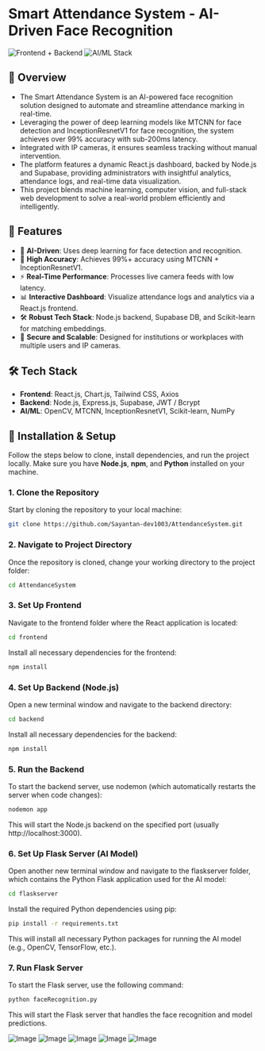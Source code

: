 # Smart Attendance System - AI-Driven Face Recognition

![Frontend + Backend](https://img.shields.io/badge/Tech%20Stack-Frontend%3A%20React.js%20%7C%20Chart.js%20%7C%20Tailwind%20CSS%20%7C%20Axios%20--Backend%3A%20Node.js%20%7C%20Express.js%20%7C%20Supabase%20%7C%20JWT%20%2F%20Bcrypt-brightgreen)
![AI/ML Stack](https://img.shields.io/badge/AI%2FML-OpenCV%20%7C%20MTCNN%20%7C%20InceptionResnetV1%20%7C%20Scikit--learn%20%7C%20NumPy-blue)

## 📌 Overview
- The Smart Attendance System is an AI-powered face recognition solution designed to automate and streamline attendance marking in real-time. 
- Leveraging the power of deep learning models like MTCNN for face detection and InceptionResnetV1 for face recognition, the system achieves over 99% accuracy with sub-200ms latency.
- Integrated with IP cameras, it ensures seamless tracking without manual intervention.
- The platform features a dynamic React.js dashboard, backed by Node.js and Supabase, providing administrators with insightful analytics, attendance logs, and real-time data visualization.
- This project blends machine learning, computer vision, and full-stack web development to solve a real-world problem efficiently and intelligently.

## 🚀 Features
- 🧠 **AI-Driven**: Uses deep learning for face detection and recognition.
- 🎯 **High Accuracy**: Achieves 99%+ accuracy using MTCNN + InceptionResnetV1.
- ⚡ **Real-Time Performance**: Processes live camera feeds with low latency.
- 📊 **Interactive Dashboard**: Visualize attendance logs and analytics via a React.js frontend.
- 🛠 **Robust Tech Stack**: Node.js backend, Supabase DB, and Scikit-learn for matching embeddings.
- 🔐 **Secure and Scalable**: Designed for institutions or workplaces with multiple users and IP cameras.

## 🛠 Tech Stack
- **Frontend**: React.js, Chart.js, Tailwind CSS, Axios
- **Backend**: Node.js, Express.js, Supabase, JWT / Bcrypt
- **AI/ML**: OpenCV, MTCNN, InceptionResnetV1, Scikit-learn, NumPy

## 🔧 Installation & Setup

Follow the steps below to clone, install dependencies, and run the project locally. Make sure you have **Node.js**, **npm**, and **Python** installed on your machine.

### 1. **Clone the Repository**
Start by cloning the repository to your local machine:
```bash
git clone https://github.com/Sayantan-dev1003/AttendanceSystem.git
```

### 2. **Navigate to Project Directory**
Once the repository is cloned, change your working directory to the project folder:
```bash
cd AttendanceSystem
```

### 3. **Set Up Frontend**
Navigate to the frontend folder where the React application is located:
```bash
cd frontend
```
Install all necessary dependencies for the frontend:
```bash
npm install
```

### 4. **Set Up Backend (Node.js)**
Open a new terminal window and navigate to the backend directory:
```bash
cd backend
```
Install all necessary dependencies for the backend:
```bash
npm install
```

### 5. **Run the Backend**
To start the backend server, use nodemon (which automatically restarts the server when code changes):
```bash
nodemon app
```
This will start the Node.js backend on the specified port (usually http://localhost:3000).

### 6. **Set Up Flask Server (AI Model)**
Open another new terminal window and navigate to the flaskserver folder, which contains the Python Flask application used for the AI model:
```bash
cd flaskserver
```
Install the required Python dependencies using pip:
```bash
pip install -r requirements.txt
```
This will install all necessary Python packages for running the AI model (e.g., OpenCV, TensorFlow, etc.).

### 7. **Run Flask Server**
To start the Flask server, use the following command:
```bash
python faceRecognition.py
```
This will start the Flask server that handles the face recognition and model predictions.

![Image](https://github.com/user-attachments/assets/a0a12ee9-c94e-4c50-9e70-c16acec026d3)
![Image](https://github.com/user-attachments/assets/3c133a71-b5ac-438d-9412-e9986a864dda)
![Image](https://github.com/user-attachments/assets/76b6dfea-c15a-467f-b755-e156827b0da6)
![Image](https://github.com/user-attachments/assets/b3131720-1b96-4499-9454-6f7b256e4bf6)
![Image](https://github.com/user-attachments/assets/a0f82bbc-bc54-441f-968d-941f5e116e8a)

